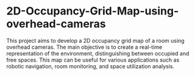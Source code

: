 # 2D-Occupancy-Grid-Map-using-overhead-cameras
 This project aims to develop a 2D occupancy grid map of a room using overhead cameras. The main objective is to create a real-time representation of the environment, distinguishing between occupied and free spaces. This map can be useful for various applications such as robotic navigation, room monitoring, and space utilization analysis.

